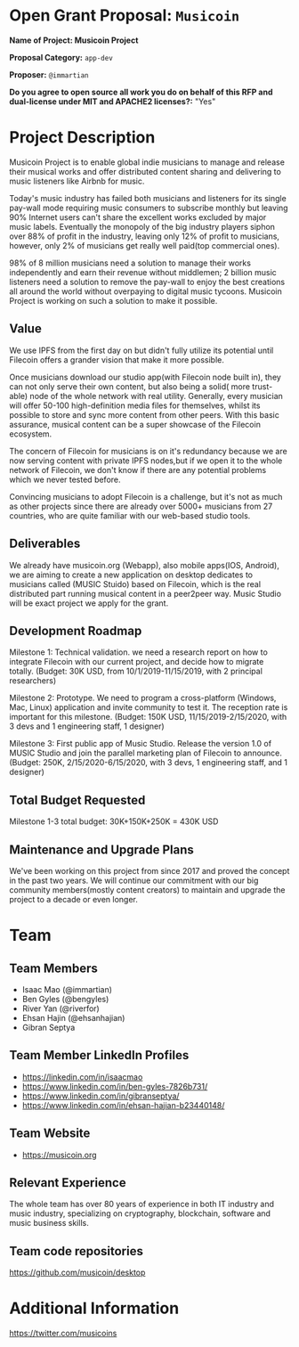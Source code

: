 
# Open Grant Proposal: `Musicoin`

**Name of Project: Musicoin Project**

**Proposal Category:** `app-dev`

**Proposer:** `@immartian`

**Do you agree to open source all work you do on behalf of this RFP and dual-license under MIT and APACHE2 licenses?:** "Yes"

# Project Description

Musicoin Project is to enable global indie musicians to manage and release their musical works and offer distributed content sharing and delivering to music listeners like Airbnb for music.

Today's music industry has failed both musicians and listeners for its single pay-wall mode requiring music consumers to subscribe monthly but leaving 90% Internet users can't share the excellent works excluded by major music labels. Eventually the monopoly of the big industry players siphon over 88% of profit in the industry, leaving only 12% of profit to  musicians, however, only 2% of musicians get really well paid(top commercial ones).

98% of 8 million musicians need a solution to manage their works independently and earn their revenue without middlemen; 2 billion music listeners need a solution to remove the pay-wall to enjoy the best creations all around the world without overpaying to digital music tycoons.  Musicoin Project is working on such a solution to make it possible.

## Value

We use IPFS from the first day on but didn't fully utilize its potential until Filecoin offers a grander vision that make it more possible.

Once musicians download our studio app(with Filecoin node built in), they can not only serve their own content, but also being a solid( more trust-able) node of the whole network with real utility. Generally, every musician will offer 50-100 high-definition media files for themselves, whilst its possible to store and sync more content from other peers. With this basic assurance, musical content can be a super showcase of the Filecoin ecosystem.

The concern of Filecoin for musicians is on it's redundancy because we are now serving content with private IPFS nodes,but if we open it to the whole network of Filecoin, we don't know if there are any potential problems which we never tested before.  

Convincing musicians to adopt Filecoin is a challenge, but it's not as much as other projects since there are already over 5000+ musicians from 27 countries, who are quite familiar with our web-based studio tools.

## Deliverables

We already have musicoin.org (Webapp), also mobile apps(IOS, Android), we are aiming to create a new application on desktop dedicates to musicians called (MUSIC Stuido) based on Filecoin, which is the real distributed part running musical content in a peer2peer way. Music Studio will be exact project we apply for the grant.

## Development Roadmap

Milestone 1: Technical validation. we need a research report on how to integrate Filecoin with our current project, and decide how to migrate totally. (Budget: 30K USD, from 10/1/2019-11/15/2019,  with 2 principal researchers)

Milestone 2: Prototype. We need to program a cross-platform (Windows, Mac, Linux) application and invite community to test it. The reception rate is important for this milestone.  (Budget: 150K USD, 11/15/2019-2/15/2020, with 3 devs and 1 engineering staff, 1 designer)

Milestone 3: First public app of Music Studio. Release the version 1.0 of MUSIC Studio and join the parallel marketing plan of Filecoin to announce. (Budget: 250K, 2/15/2020-6/15/2020, with 3 devs, 1 engineering staff, and 1 designer)


## Total Budget Requested

Milestone 1-3
total budget: 30K+150K+250K = 430K USD

## Maintenance and Upgrade Plans

We've been working on this project from since 2017 and proved the concept in the past two years. We will continue our commitment with our big community members(mostly content creators) to maintain and upgrade the project to a decade or even longer.


# Team

## Team Members

- Isaac Mao (@immartian)
- Ben Gyles (@bengyles)
- River Yan (@riverfor)
- Ehsan Hajin (@ehsanhajian)
- Gibran Septya

## Team Member LinkedIn Profiles

- https://linkedin.com/in/isaacmao
- https://www.linkedin.com/in/ben-gyles-7826b731/
- https://www.linkedin.com/in/gibranseptya/
- https://www.linkedin.com/in/ehsan-hajian-b23440148/

## Team Website

- https://musicoin.org

## Relevant Experience

The whole team has over 80 years of experience in both IT industry and music industry, specializing on cryptography, blockchain, software and music business skills.

## Team code repositories

https://github.com/musicoin/desktop

# Additional Information

https://twitter.com/musicoins
